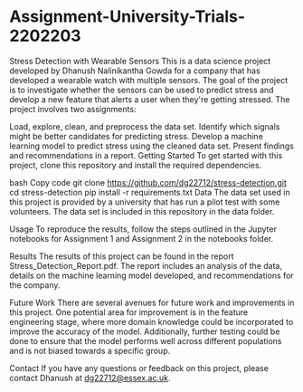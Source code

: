 # Assignment-University-Trials-2202203
Stress Detection with Wearable Sensors
This is a data science project developed by Dhanush Nalinikantha Gowda for a company that has developed a wearable watch with multiple sensors. The goal of the project is to investigate whether the sensors can be used to predict stress and develop a new feature that alerts a user when they're getting stressed. The project involves two assignments:

 Load, explore, clean, and preprocess the data set. Identify which signals might be better candidates for predicting stress.
 Develop a machine learning model to predict stress using the cleaned data set. Present findings and recommendations in a report.
Getting Started
To get started with this project, clone this repository and install the required dependencies.

bash
Copy code
git clone https://github.com/dg22712/stress-detection.git
cd stress-detection
pip install -r requirements.txt
Data
The data set used in this project is provided by a university that has run a pilot test with some volunteers. The data set is included in this repository in the data folder.

Usage
To reproduce the results, follow the steps outlined in the Jupyter notebooks for Assignment 1 and Assignment 2 in the notebooks folder.

Results
The results of this project can be found in the report Stress_Detection_Report.pdf. The report includes an analysis of the data, details on the machine learning model developed, and recommendations for the company.

Future Work
There are several avenues for future work and improvements in this project. One potential area for improvement is in the feature engineering stage, where more domain knowledge could be incorporated to improve the accuracy of the model. Additionally, further testing could be done to ensure that the model performs well across different populations and is not biased towards a specific group.

Contact
If you have any questions or feedback on this project, please contact Dhanush at dg22712@essex.ac.uk.
